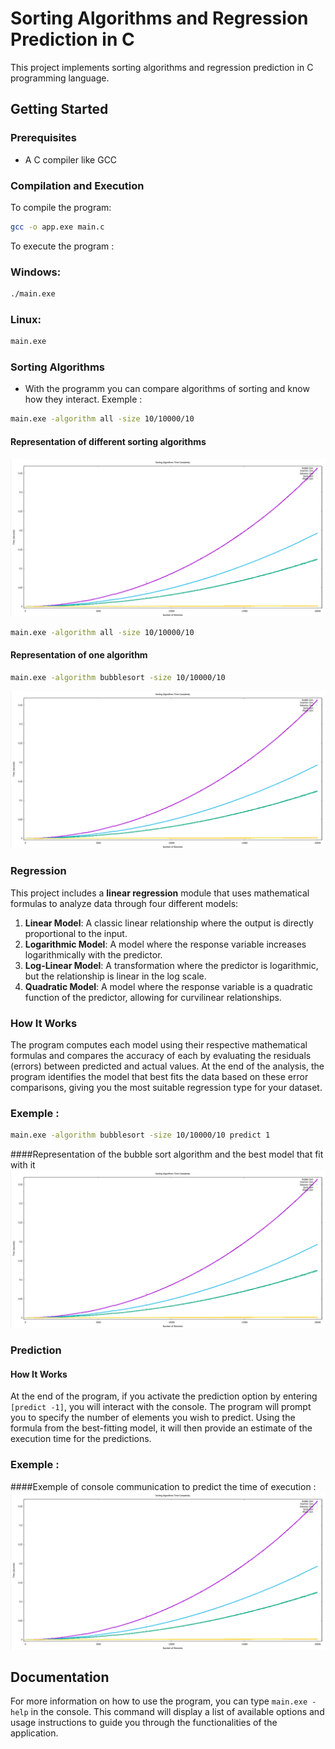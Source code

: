 # Sorting Algorithms and Regression Prediction in C

This project implements sorting algorithms and regression prediction in C programming language.

## Getting Started

### Prerequisites
- A C compiler like GCC

### Compilation and Execution

To compile the program:
```bash
gcc -o app.exe main.c
```

To execute the program :
### Windows:
```bash
./main.exe
```
### Linux:
```bash
main.exe
```
### Sorting Algorithms
- With the programm you can compare algorithms of sorting and know how they interact.
Exemple :
```bash
main.exe -algorithm all -size 10/10000/10
```
#### Representation of different sorting algorithms
![Representation of different sorting algorithms](all_algorithms.png)
```bash
main.exe -algorithm all -size 10/10000/10
```
#### Representation of one algorithm
```bash
main.exe -algorithm bubblesort -size 10/10000/10
```
![Representation of the merge sorting algorithm](all_algorithms.png)
### Regression

This project includes a **linear regression** module that uses mathematical formulas to analyze data through four different models:

1. **Linear Model**: A classic linear relationship where the output is directly proportional to the input.
2. **Logarithmic Model**: A model where the response variable increases logarithmically with the predictor.
3. **Log-Linear Model**: A transformation where the predictor is logarithmic, but the relationship is linear in the log scale.
4. **Quadratic Model**: A model where the response variable is a quadratic function of the predictor, allowing for curvilinear relationships.

### How It Works

The program computes each model using their respective mathematical formulas and compares the accuracy of each by evaluating the residuals (errors) between predicted and actual values. At the end of the analysis, the program identifies the model that best fits the data based on these error comparisons, giving you the most suitable regression type for your dataset.

### Exemple :
```bash
main.exe -algorithm bubblesort -size 10/10000/10 predict 1
```
####Representation of the bubble sort algorithm and the best model that fit with it
![Representation of the bubble sort algorithm and the best model that fit with it](all_algorithms.png)

### Prediction

#### How It Works

At the end of the program, if you activate the prediction option by entering `[predict -1]`, you will interact with the console. The program will prompt you to specify the number of elements you wish to predict. Using the formula from the best-fitting model, it will then provide an estimate of the execution time for the predictions.

### Exemple :
####Exemple of console communication to predict the time of execution :
![Representation of the bubble sort algorithm and the best model that fit with it](all_algorithms.png)

## Documentation
For more information on how to use the program, you can type `main.exe -help` in the console. This command will display a list of available options and usage instructions to guide you through the functionalities of the application.
